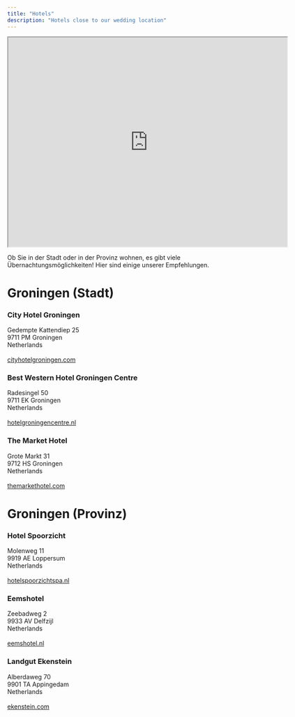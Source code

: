 ```yaml
---
title: "Hotels"
description: "Hotels close to our wedding location"
---
```


<iframe src="https://www.google.com/maps/d/u/0/embed?mid=1cI-A2JbfgCQ5K100wCcERvE9fKmSLcQ&ehbc=2E312F" width="640" height="480"></iframe>

Ob Sie in der Stadt oder in der Provinz wohnen, es gibt viele Übernachtungsmöglichkeiten! Hier sind einige unserer Empfehlungen.

<h1>Groningen (Stadt)</h1>

<h3>City Hotel Groningen</h3>

Gedempte Kattendiep 25<br />
9711 PM Groningen<br />
Netherlands<br />
<br />
<a href="https://www.cityhotelgroningen.com/de/">cityhotelgroningen.com</a>

<h3>Best Western Hotel Groningen Centre</h3>

Radesingel 50<br />
9711 EK Groningen<br />
Netherlands<br />
<br />
<a href="https://hotelgroningencentre.nl/de/">hotelgroningencentre.nl</a>

<h3>The Market Hotel</h3>

Grote Markt 31<br />
9712 HS Groningen<br />
Netherlands<br />
<br />
<a href="https://themarkethotel.de/">themarkethotel.com</a>

<h1>Groningen (Provinz)</h1>

<h3>Hotel Spoorzicht</h3>

Molenweg 11<br />
9919 AE Loppersum<br />
Netherlands<br />
<br />
<a href="https://www.hotelspoorzichtspa.nl/">hotelspoorzichtspa.nl</a>

<h3>Eemshotel</h3>

Zeebadweg 2<br />
9933 AV Delfzijl<br />
Netherlands<br />
<br />
<a href="https://www.eemshotel.nl/de/">eemshotel.nl</a>

<h3>Landgut Ekenstein</h3>

Alberdaweg 70<br />
9901 TA Appingedam<br />
Netherlands<br />
<br />
<a href="https://www.ekenstein.com/de/hotel/">ekenstein.com</a>
